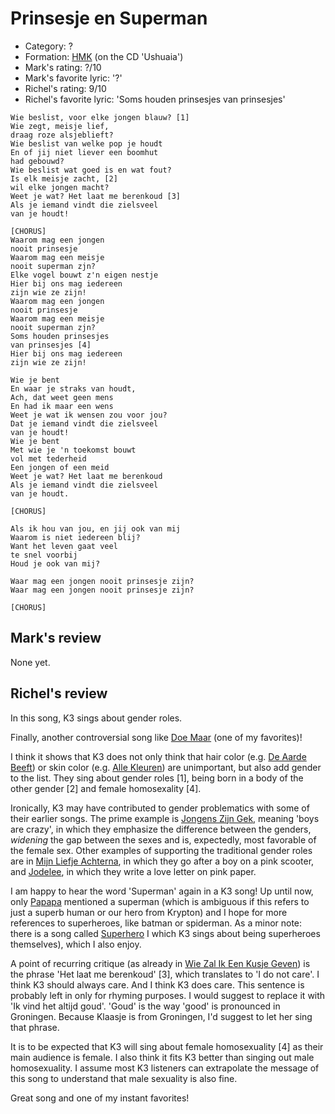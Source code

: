 # Prinsesje en Superman

 * Category: ?
 * Formation: [HMK](Hkm.md) (on the CD 'Ushuaia')
 * Mark's rating: ?/10
 * Mark's  favorite lyric: '?'
 * Richel's rating: 9/10
 * Richel's  favorite lyric: 'Soms houden prinsesjes van prinsesjes'

```
Wie beslist, voor elke jongen blauw? [1]
Wie zegt, meisje lief,
draag roze alsjeblieft?
Wie beslist van welke pop je houdt
En of jij niet liever een boomhut
had gebouwd?
Wie beslist wat goed is en wat fout?
Is elk meisje zacht, [2]
wil elke jongen macht?
Weet je wat? Het laat me berenkoud [3]
Als je iemand vindt die zielsveel
van je houdt!

[CHORUS]
Waarom mag een jongen
nooit prinsesje
Waarom mag een meisje
nooit superman zjn?
Elke vogel bouwt z'n eigen nestje
Hier bij ons mag iedereen
zijn wie ze zijn!
Waarom mag een jongen
nooit prinsesje
Waarom mag een meisje
nooit superman zjn?
Soms houden prinsesjes
van prinsesjes [4]
Hier bij ons mag iedereen
zijn wie ze zijn!

Wie je bent
En waar je straks van houdt,
Ach, dat weet geen mens
En had ik maar een wens
Weet je wat ik wensen zou voor jou?
Dat je iemand vindt die zielsveel 
van je houdt!
Wie je bent
Met wie je 'n toekomst bouwt
vol met tederheid
Een jongen of een meid
Weet je wat? Het laat me berenkoud
Als je iemand vindt die zielsveel
van je houdt.

[CHORUS]

Als ik hou van jou, en jij ook van mij
Waarom is niet iedereen blij?
Want het leven gaat veel
te snel voorbij
Houd je ook van mij?

Waar mag een jongen nooit prinsesje zijn?
Waar mag een jongen nooit prinsesje zijn?

[CHORUS]

```

## Mark's review

None yet.

## Richel's review

In this song, K3 sings about gender roles.

Finally, another controversial song like [Doe Maar](DoeMaar.md) (one of my favorites)!

I think it shows that K3 does not only think that 
hair color (e.g. [De Aarde Beeft](DeAardeBeeft.md)) or skin color (e.g. [Alle Kleuren](AlleKleuren.md)) are unimportant,
but also add gender to the list. They sing about gender roles [1], being born in a body of the
other gender [2] and female homosexality [4].

Ironically, K3 may have contributed to gender problematics with some of their earlier songs.
The prime example is [Jongens Zijn Gek](JongensZijnGek.md), meaning 'boys are crazy',
in which they emphasize the difference between the genders, *widening* the gap between
the sexes and is, expectedly, most favorable of the female sex.
Other examples of supporting the traditional gender roles are in 
[Mijn Liefje Achterna](MijnLiefjeAchterna.md), in which they go after a boy on
a pink scooter, and [Jodelee](Jodelee.md), in which they write a love letter on pink paper.

I am happy to hear the word 'Superman' again in a K3 song! Up until now, only [Papapa](Papapa.md)
mentioned a superman (which is ambiguous if this refers to just a superb human or our
hero from Krypton) and I hope for more references to superheroes, like batman or spiderman. 
As a minor note: there is a song called [Superhero](Superhero.md) I which K3 sings about being superheroes themselves),
which I also enjoy.

A point of recurring critique (as already in [Wie Zal Ik Een Kusje Geven](WieZalIkEenKusjeGeven.md))
is the phrase 'Het laat me berenkoud' [3], which translates to 'I do not care'.
I think K3 should always care. And I think K3 does care. This sentence is probably left in only
for rhyming purposes. I would suggest to replace it with 'Ik vind het altijd goud'. 'Goud' is the
way 'good' is pronounced in Groningen. Because Klaasje is from Groningen, I'd suggest to let her
sing that phrase.

It is to be expected that K3 will sing about female homosexuality [4] as their main 
audience is female. I also think it fits K3 better than singing out male homosexuality.
I assume most K3 listeners can extrapolate the message of this song to understand that
male sexuality is also fine.

Great song and one of my instant favorites!